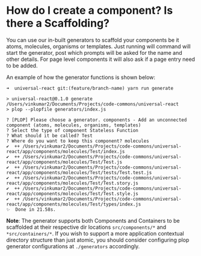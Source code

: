 # How do I create a component? Is there a Scaffolding?

You can use our in-built generators to scaffold your components be it atoms, molecules, organisms or templates. Just running will command will start the generator, post which prompts will be asked for the name and other details. For page level components it will also ask if a page entry need to be added.

An example of how the generator functions is shown below:

```shell
➜  universal-react git:(feature/branch-name) yarn run generate

> universal-react@0.1.0 generate /Users/vinkumar2/Documents/Projects/code-commons/universal-react
> plop --plopfile generators/index.js

? [PLOP] Please choose a generator. components - Add an unconnected component (atoms, molecules, organisms, templates)
? Select the type of component Stateless Function
? What should it be called? Test
? Where do you want to keep this component? molecules
✔  ++ /Users/vinkumar2/Documents/Projects/code-commons/universal-react/app/components/molecules/Test/index.js
✔  ++ /Users/vinkumar2/Documents/Projects/code-commons/universal-react/app/components/molecules/Test/Test.js
✔  ++ /Users/vinkumar2/Documents/Projects/code-commons/universal-react/app/components/molecules/Test/tests/Test.test.js
✔  ++ /Users/vinkumar2/Documents/Projects/code-commons/universal-react/app/components/molecules/Test/Test.story.js
✔  ++ /Users/vinkumar2/Documents/Projects/code-commons/universal-react/app/components/molecules/Test/Test.style.js
✔  ++ /Users/vinkumar2/Documents/Projects/code-commons/universal-react/app/components/molecules/Test/types/index.js
✨  Done in 21.58s.
```

**Note**: The generator supports both Components and Containers to be scaffolded at their respective dir locations `src/components/*` and `*src/containers/*`. If you wish to support a more application contextual directory structure than just atomic, you should consider configuring plop generator configurations at `./generators` accordingly.